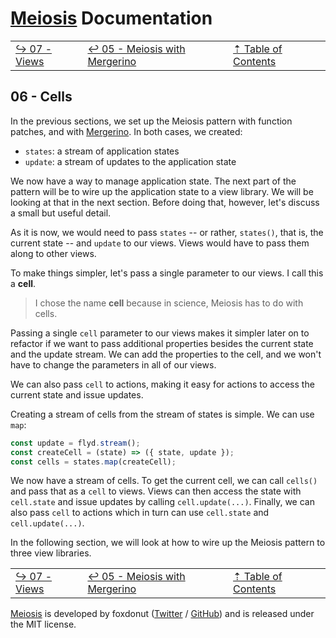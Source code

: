 # [Meiosis](https://meiosis.js.org) Documentation

| | | |
| ---- | ---- | ---- |
| [&rarrhk; 07 - Views](07-views.html) | [&larrhk; 05 - Meiosis with Mergerino](05-meiosis-with-mergerino.html) | [&#8673; Table of Contents](toc.html) |

## 06 - Cells

In the previous sections, we set up the Meiosis pattern with function patches, and with
[Mergerino](https://github.com/fuzetsu/mergerino). In both cases, we created:

- `states`: a stream of application states
- `update`: a stream of updates to the application state

We now have a way to manage application state. The next part of the pattern will be to wire up the
application state to a view library. We will be looking at that in the next section. Before doing
that, however, let's discuss a small but useful detail.

As it is now, we would need to pass `states` -- or rather, `states()`, that is, the current state --
and `update` to our views. Views would have to pass them along to other views.

To make things simpler, let's pass a single parameter to our views. I call this a **cell**.

> I chose the name **cell** because in science, Meiosis has to do with cells.

Passing a single `cell` parameter to our views makes it simpler later on to refactor if we want to
pass additional properties besides the current state and the update stream. We can add the
properties to the cell, and we won't have to change the parameters in all of our views.

We can also pass `cell` to actions, making it easy for actions to access the current state and issue
updates.

Creating a stream of cells from the stream of states is simple. We can use `map`:

```js
const update = flyd.stream();
const createCell = (state) => ({ state, update });
const cells = states.map(createCell);
```

We now have a stream of cells. To get the current cell, we can call `cells()` and pass that as a
`cell` to views. Views can then access the state with `cell.state` and issue updates by calling
`cell.update(...)`. Finally, we can also pass `cell` to actions which in turn can use `cell.state`
and `cell.update(...)`.

In the following section, we will look at how to wire up the Meiosis pattern to three view
libraries.

| | | |
| ---- | ---- | ---- |
| [&rarrhk; 07 - Views](07-views.html) | [&larrhk; 05 - Meiosis with Mergerino](05-meiosis-with-mergerino.html) | [&#8673; Table of Contents](toc.html) |

[Meiosis](https://meiosis.js.org) is developed by foxdonut ([Twitter](http://twitter.com/foxdonut00) /
[GitHub](https://github.com/foxdonut)) and is released under the MIT license.
